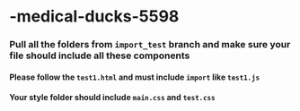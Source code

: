 # -medical-ducks-5598

### Pull all the folders from `import_test` branch and make sure your file should include all these components

#### Please follow the `test1.html` and must include `import` like `test1.js`
#### Your style folder should include `main.css` and `test.css`
